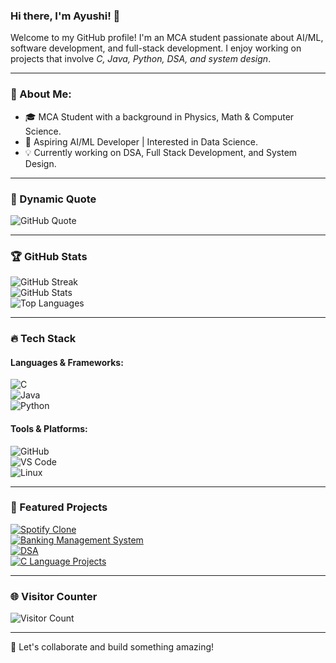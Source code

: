 ### Hi there, I'm Ayushi! 👋

Welcome to my GitHub profile! I'm an MCA student passionate about AI/ML, software development, and full-stack development. I enjoy working on projects that involve *C, Java, Python, DSA, and system design*.

---

### 🚀 About Me:
- 🎓 MCA Student with a background in Physics, Math & Computer Science.
- 🤖 Aspiring AI/ML Developer | Interested in Data Science.
- 💡 Currently working on DSA, Full Stack Development, and System Design.

---

### 🎯 Dynamic Quote
![GitHub Quote](https://quotes-github-readme.vercel.app/api?theme=radical)

---

### 🏆 GitHub Stats  
![GitHub Streak](https://github-readme-streak-stats.herokuapp.com/?user=Tech-By-Ayushi&theme=radical&hide_border=true)  
![GitHub Stats](https://github-readme-stats.vercel.app/api?username=Tech-By-Ayushi&show_icons=true&theme=radical)  
![Top Languages](https://github-readme-stats.vercel.app/api/top-langs/?username=Tech-By-Ayushi&layout=compact&theme=radical)

---

### 🔥 Tech Stack
#### Languages & Frameworks:  
![C](https://img.shields.io/badge/C-00599C?style=flat-square&logo=c&logoColor=white)  
![Java](https://img.shields.io/badge/Java-ED8B00?style=flat-square&logo=java&logoColor=white)  
![Python](https://img.shields.io/badge/Python-3776AB?style=flat-square&logo=python&logoColor=white)  

#### Tools & Platforms:  
![GitHub](https://img.shields.io/badge/GitHub-181717?style=flat-square&logo=github&logoColor=white)  
![VS Code](https://img.shields.io/badge/VS%20Code-007ACC?style=flat-square&logo=visual-studio-code&logoColor=white)  
![Linux](https://img.shields.io/badge/Linux-FCC624?style=flat-square&logo=linux&logoColor=black)

---

### 📌 Featured Projects  
[![Spotify Clone](https://img.shields.io/badge/Spotify%20Clone-%2300FF00?style=for-the-badge&logo=spotify&logoColor=white)](https://github.com/Tech-By-Ayushi/Spotify-Clone)  
[![Banking Management System](https://img.shields.io/badge/Banking%20System-%23008080?style=for-the-badge&logo=java&logoColor=white)](https://github.com/Tech-By-Ayushi/Banking-Management)  
[![DSA](https://img.shields.io/badge/DSA-%23FF4500?style=for-the-badge&logo=data&logoColor=white)](https://github.com/Tech-By-Ayushi/DSA)  
[![C Language Projects](https://img.shields.io/badge/C%20Language%20Projects-%23007ACC?style=for-the-badge&logo=c&logoColor=white)](https://github.com/Tech-By-Ayushi/C-Language-Projects)  


---

### 🌐 Visitor Counter  
![Visitor Count](https://komarev.com/ghpvc/?username=Tech-By-Ayushi&color=brightgreen)

---

🚀 Let's collaborate and build something amazing!
